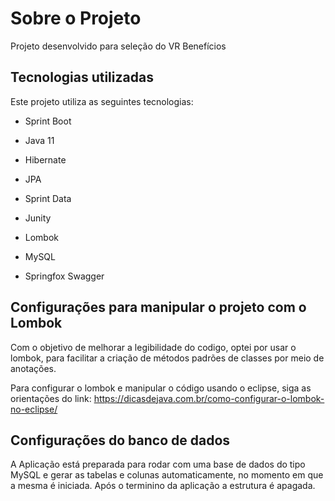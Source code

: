 
# Sobre o Projeto

Projeto desenvolvido para seleção do VR Benefícios

## Tecnologias utilizadas

Este projeto utiliza as seguintes tecnologias:

- Sprint Boot

- Java 11

- Hibernate

- JPA

- Sprint Data

- Junity

- Lombok

- MySQL

- Springfox Swagger


## Configurações para manipular o projeto com o Lombok

Com o objetivo de melhorar a legibilidade do codigo, optei por usar o lombok, para facilitar a criação de métodos padrões  de classes por meio de anotações.

Para configurar o lombok e manipular o código usando o eclipse, siga as orientações do link: https://dicasdejava.com.br/como-configurar-o-lombok-no-eclipse/

## Configurações do banco de dados

A Aplicação está preparada para rodar com uma base de dados do tipo MySQL e gerar as tabelas e colunas automaticamente, no momento em que a mesma é iniciada. 
Após o terminino da aplicação a estrutura é apagada.
